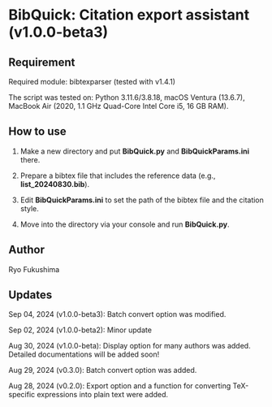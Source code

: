 # **BibQuick: Citation export assistant (v1.0.0-beta3)**

## Requirement

Required module: bibtexparser (tested with v1.4.1)

The script was tested on: Python 3.11.6/3.8.18, macOS Ventura (13.6.7), MacBook Air (2020, 1.1 GHz Quad-Core Intel Core i5, 16 GB RAM). 

## How to use

1. Make a new directory and put **BibQuick.py** and **BibQuickParams.ini** there.

2. Prepare a bibtex file that includes the reference data (e.g., **list_20240830.bib**).

3. Edit **BibQuickParams.ini** to set the path of the bibtex file and the citation style.

4. Move into the directory via your console and run **BibQuick.py**.

## Author

Ryo Fukushima

## Updates

Sep 04, 2024 (v1.0.0-beta3): Batch convert option was modified.

Sep 02, 2024 (v1.0.0-beta2): Minor update

Aug 30, 2024 (v1.0.0-beta): Display option for many authors was added. Detailed documentations will be added soon!

Aug 29, 2024 (v0.3.0): Batch convert option was added.

Aug 28, 2024 (v0.2.0): Export option and a function for converting TeX-specific expressions into plain text were added.
